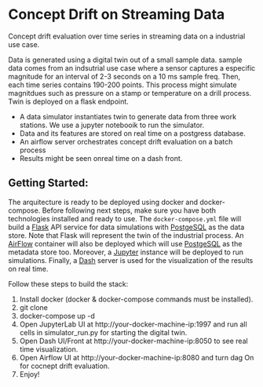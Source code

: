 # Concept Drift on Streaming Data
Concept drift evaluation over time series in streaming data on a industrial use case. 

Data is generated using a digital twin out of a small sample data. sample data comes from an indsutrial use case where a sensor captures a especific magnitude for an interval of 2-3 seconds on a 10 ms sample freq. Then, each time series contains 190-200 points. This process might simulate magnitdues such as pressure on a stamp or temperature on a drill process. Twin is deployed on a flask endpoint. 

* A data simulator instantiates twin to generate data from three work stations. We use a jupyter notebooik to run the simulator. 
* Data and its features are stored on real time on a postgress database. 
* An airflow server orchestrates concept drift evaluation on a batch process
* Results might be seen onreal time on a dash front.

## Getting Started:

The arquitecture is ready to be deployed using docker and docker-compose. Before following next steps, make sure you have both technologies installed and ready to use. The ``docker-compose.yml`` file will build a [Flask](https://flask.org) API service for data simulations with [PostgeSQL](https://www.postgresql.org/) as the data store. Note that Flask will represent the twin of the industrial process. An [AirFlow](http://airflow.apache.org) container will also be deployed which will use [PostgeSQL](https://www.postgresql.org/) as the metadata store too. Moreover, a [Jupyter](https://jupyter.org/) instance will be deployed to run simulations. Finally, a [Dash](https://plotly.com/dash/) server is used for the visualization of the results on real time.

Follow these steps to build the stack:

1. Install docker (docker & docker-compose commands must be installed).
2. git clone
3. docker-compose up -d
4. Open JupyterLab UI at http://your-docker-machine-ip:1997 and run all cells in simulator_run.py for starting the digital twin.
5. Open Dash UI/Front at http://your-docker-machine-ip:8050 to see real time visualization.
6. Open Airflow UI at http://your-docker-machine-ip:8080 and turn dag On for cocnept drift evaluation.
7. Enjoy!
